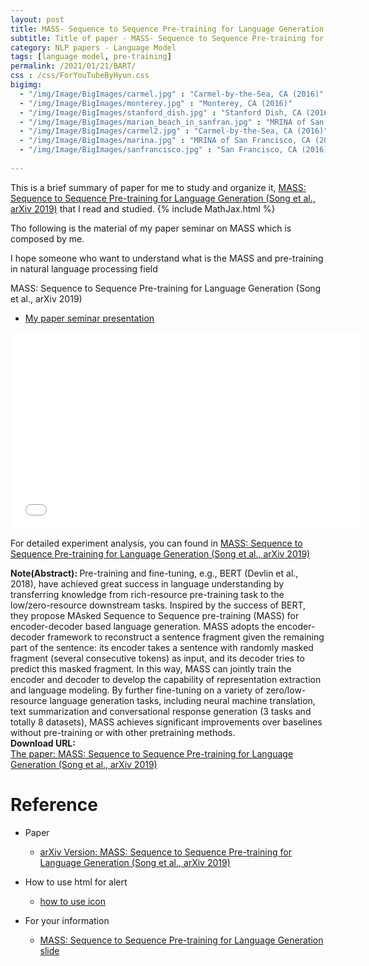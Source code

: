 ```yaml
---
layout: post
title: MASS- Sequence to Sequence Pre-training for Language Generation
subtitle: Title of paper - MASS- Sequence to Sequence Pre-training for Language Generation
category: NLP papers - Language Model
tags: [language model, pre-training]
permalink: /2021/01/21/BART/
css : /css/ForYouTubeByHyun.css
bigimg: 
  - "/img/Image/BigImages/carmel.jpg" : "Carmel-by-the-Sea, CA (2016)"
  - "/img/Image/BigImages/monterey.jpg" : "Monterey, CA (2016)"
  - "/img/Image/BigImages/stanford_dish.jpg" : "Stanford Dish, CA (2016)"
  - "/img/Image/BigImages/marian_beach_in_sanfran.jpg" : "MRINA of San Francisco, CA (2016)"
  - "/img/Image/BigImages/carmel2.jpg" : "Carmel-by-the-Sea, CA (2016)"
  - "/img/Image/BigImages/marina.jpg" : "MRINA of San Francisco, CA (2016)"
  - "/img/Image/BigImages/sanfrancisco.jpg" : "San Francisco, CA (2016)"
  
---
```


This is a brief summary of paper for me to study and organize it, [MASS: Sequence to Sequence Pre-training for Language Generation (Song et al., arXiv 2019)](https://arxiv.org/abs/1905.02450) that I read and studied. 
{% include MathJax.html %}

Tho following is the material of my paper seminar on MASS which is composed by me.

I hope someone who want to understand what is the MASS and pre-training in natural language processing field

<div id="tutorial-section">

  <div id="tutorial-title">MASS: Sequence to Sequence Pre-training for Language Generation (Song et al., arXiv 2019)</div>

  <ul class="nav nav-pills">
    <li class="active"><a data-toggle="tab" href="#detailed_version">My paper seminar presentation</a></li>
  </ul>

  <div class="tab-content">
    <div id="detailed_version" class="tab-pane fade in active">
      <iframe width="560" height="315" src="//www.slideshare.net/slideshow/embed_code/key/CgPlU1A4QeaTJK"  frameborder="0" allowfullscreen></iframe> 
    </div>
  </div>
</div>
 

For detailed experiment analysis, you can found in [MASS: Sequence to Sequence Pre-training for Language Generation (Song et al., arXiv 2019)](https://arxiv.org/abs/1905.02450)
 
  
<div class="alert alert-info" role="alert"><i class="fa fa-info-circle"></i> <b>Note(Abstract): </b>
Pre-training and fine-tuning, e.g., BERT (Devlin et al., 2018), have achieved great success in language understanding by transferring knowledge from rich-resource pre-training task to the low/zero-resource downstream tasks. Inspired by the success of BERT, they propose MAsked Sequence to Sequence pre-training (MASS) for encoder-decoder based language generation. MASS adopts the encoder-decoder framework to reconstruct a sentence fragment given the remaining part of the sentence: its encoder takes a sentence with randomly masked fragment (several consecutive tokens) as input, and its decoder tries to predict this masked fragment. In this way, MASS can jointly train the encoder and decoder to develop the capability of representation extraction and language modeling. By further fine-tuning on a variety of zero/low-resource language generation tasks, including neural machine translation, text summarization and conversational response generation (3 tasks and totally 8 datasets), MASS achieves significant improvements over baselines without pre-training or with other pretraining methods. 
</div>
    
<div class="alert alert-success" role="alert"><i class="fa fa-paperclip fa-lg"></i> <b>Download URL: </b><br>
  <a href="https://arxiv.org/abs/1905.02450">The paper: MASS: Sequence to Sequence Pre-training for Language Generation (Song et al., arXiv 2019)</a>
</div>

# Reference 

- Paper 
  - [arXiv Version: MASS: Sequence to Sequence Pre-training for Language Generation (Song et al., arXiv 2019)](https://arxiv.org/abs/1905.02450)
 
  
- How to use html for alert
  - [how to use icon](http://idratherbewriting.com/documentation-theme-jekyll/mydoc_icons.html)
    
- For your information 
   - [MASS: Sequence to Sequence Pre-training for Language Generation slide](https://icml.cc/media/Slides/icml/2019/104(13-11-00)-13-12-00-4889-mass_masked_se.pdf)
